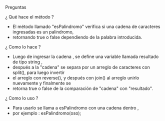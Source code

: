 Preguntas

¿ Qué hace el método ?
- El método llamado "esPalindromo" verifica si una cadena de caracteres ingresadas es un palindromo,
- retornando true o false dependiendo de la palabra introducida.

¿ Como lo hace ?
- Luego de ingresar la cadena , se define una variable llamada resultado de tipo string ,
- después a la "cadena" se separa por un arreglo de caracteres con split(), para luego invertir
- el arreglo con reverse(), y después con join() al arreglo unirlo nuevamente y finalmente se
- retorna true o false de la comparación de "cadena" con "resultado".

¿ Como lo uso ?
- Para usarlo se llama a esPalindromo con una cadena dentro ,
- por ejemplo : esPalindromo(oso);
